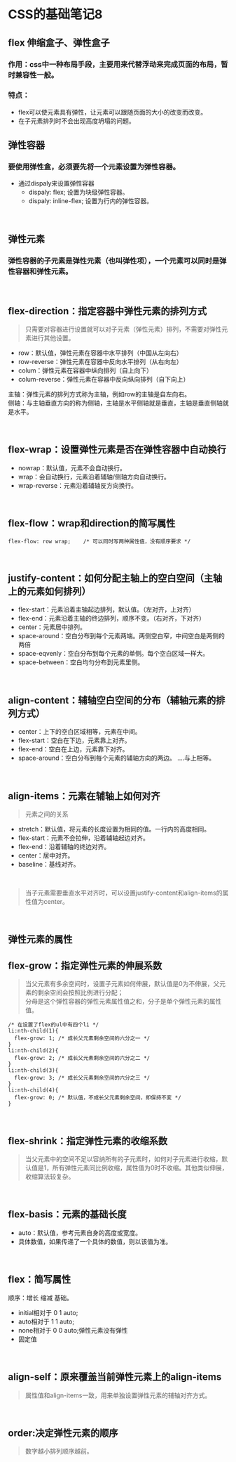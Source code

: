 # CSS的基础笔记8

flex 伸缩盒子、弹性盒子
---
### 作用：css中一种布局手段，主要用来代替浮动来完成页面的布局，暂时兼容性一般。
### 特点：
- flex可以使元素具有弹性，让元素可以跟随页面的大小的改变而改变。
- 在子元素排列时不会出现高度坍塌的问题。

弹性容器
-------
### 要使用弹性盒，必须要先将一个元素设置为弹性容器。
- 通过dispaly来设置弹性容器
  - dispaly: flex;  设置为块级弹性容器。
  - dispaly: inline-flex; 设置为行内的弹性容器。

<br/>

弹性元素
------
### 弹性容器的子元素是弹性元素（也叫弹性项），一个元素可以同时是弹性容器和弹性元素。

<br/>

flex-direction：指定容器中弹性元素的排列方式
-----
> 只需要对容器进行设置就可以对子元素（弹性元素）排列，不需要对弹性元素进行其他设置。

- row：默认值，弹性元素在容器中水平排列（中国从左向右）
- row-reverse：弹性元素在容器中反向水平排列（从右向左）
- colum：弹性元素在容器中纵向排列（自上向下）
- colum-reverse：弹性元素在容器中反向纵向排列（自下向上）

主轴：弹性元素的排列方式称为主轴，例如row的主轴是自左向右。<br/>
侧轴：与主轴垂直方向的称为侧轴，主轴是水平侧轴就是垂直，主轴是垂直侧轴就是水平。

<br/>

flex-wrap：设置弹性元素是否在弹性容器中自动换行
------
- nowrap：默认值，元素不会自动换行。
- wrap：会自动换行，元素沿着辅轴/侧轴方向自动换行。
- wrap-reverse：元素沿着辅轴反方向换行。

<br/>

flex-flow：wrap和direction的简写属性
------
```
flex-flow: row wrap;    /* 可以同时写两种属性值，没有顺序要求 */
```

<br/>

justify-content：如何分配主轴上的空白空间（主轴上的元素如何排列）
------
- flex-start：元素沿着主轴起边排列，默认值。（左对齐，上对齐）
- flex-end：元素沿着主轴的终边排列，顺序不变。（右对齐，下对齐）
- center：元素居中排列。
- space-around：空白分布到每个元素两端。两侧空白窄，中间空白是两侧的两倍
- space-eqvenly：空白分布到每个元素的单侧。每个空白区域一样大。
- space-between：空白均匀分布到元素里侧。

<br/>

align-content：辅轴空白空间的分布（辅轴元素的排列方式）
------
- center：上下的空白区域相等，元素在中间。
- flex-start：空白在下边，元素靠上对齐。
- flex-end：空白在上边，元素靠下对齐。
- space-around：空白分布到每个元素的辅轴方向的两边。
....与上相等。

<br/>

align-items：元素在辅轴上如何对齐
------
> 元素之间的关系
- stretch：默认值，将元素的长度设置为相同的值。一行内的高度相同。
- flex-start：元素不会拉伸，沿着辅轴起边对齐。
- flex-end：沿着辅轴的终边对齐。
- center：居中对齐。
- baseline：基线对齐。

<br/>

> 当子元素需要垂直水平对齐时，可以设置justify-content和align-items的属性值为center。

<br/>

弹性元素的属性
---
flex-grow：指定弹性元素的伸展系数
------
> 当父元素有多余空间时，设置子元素如何伸展，默认值是0为不伸展，父元素的剩余空间会按照比例进行分配；<br>
分母是这个弹性容器的弹性元素属性值之和，分子是单个弹性元素的属性值。
```
/* 在设置了flex的ul中有四个li */
li:nth-child(1){
  flex-grow: 1; /* 成长父元素剩余空间的六分之一 */
}
li:nth-child(2){
  flex-grow: 2; /* 成长父元素剩余空间的六分之二 */
}
li:nth-child(3){
  flex-grow: 3; /* 成长父元素剩余空间的六分之三 */
}
li:nth-child(4){
  flex-grow: 0; /* 默认值，不成长父元素剩余空间，即保持不变 */
}
```

<br/>

flex-shrink：指定弹性元素的收缩系数
------
> 当父元素中的空间不足以容纳所有的子元素时，如何对子元素进行收缩，默认值是1，所有弹性元素同比例收缩，属性值为0时不收缩。其他类似伸展，收缩算法较复杂。

<br/>

flex-basis：元素的基础长度
------
- auto：默认值，参考元素自身的高度或宽度。
- 具体数值，如果传递了一个具体的数值，则以该值为准。
<br/>

flex：简写属性
------
顺序：增长 缩减 基础。<br/>
- initial相对于 0 1 auto;
- auto相对于 1 1 auto;
- none相对于 0 0 auto;弹性元素没有弹性
- 固定值

<br/>

align-self：原来覆盖当前弹性元素上的align-items
------
> 属性值和align-items一致，用来单独设置弹性元素的辅轴对齐方式。

<br/>

order:决定弹性元素的顺序
------
> 数字越小排列顺序越前。


